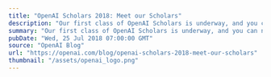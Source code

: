 ```yaml
---
title: "OpenAI Scholars 2018: Meet our Scholars"
description: "Our first class of OpenAI Scholars is underway, and you can now follow along as this group of experienced software developers becomes machine learning practitioners."
summary: "Our first class of OpenAI Scholars is underway, and you can now follow along as this group of experienced software developers becomes machine learning practitioners."
pubDate: "Wed, 25 Jul 2018 07:00:00 GMT"
source: "OpenAI Blog"
url: "https://openai.com/blog/openai-scholars-2018-meet-our-scholars"
thumbnail: "/assets/openai_logo.png"
---
```



